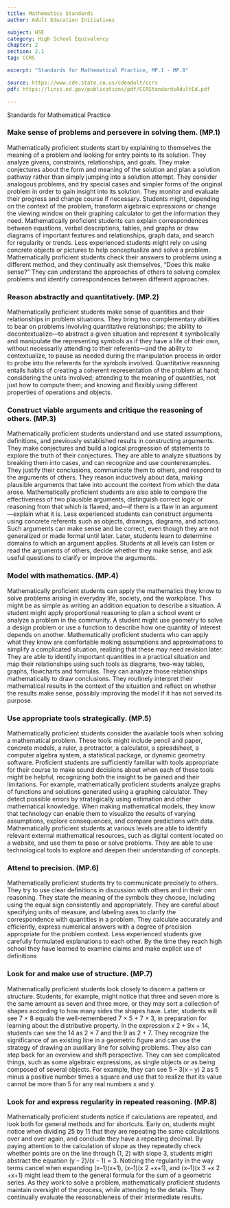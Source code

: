 ```yaml
---
title: Mathematics Standards
author: Adult Education Initiatives

subject: HSE
category: High School Equivalency
chapter: 2
section: 2.1
tag: CCRS

excerpt: "Standards for Mathematical Practice, MP.1 - MP.8"

source: https://www.cde.state.co.us/cdeadult/ccrs
pdf: https://lincs.ed.gov/publications/pdf/CCRStandardsAdultEd.pdf

---
```

Standards for Mathematical Practice

### Make sense of problems and persevere in solving them. (MP.1)

Mathematically proficient students start by explaining to themselves the meaning of a problem and looking for entry points to its solution. They analyze givens, constraints, relationships, and goals. They make conjectures about the form and meaning of the solution and plan a solution pathway rather than simply jumping into a solution attempt. They consider analogous problems, and try special cases and simpler forms of the original problem in order to gain insight into its solution. They monitor and evaluate their progress and change course if necessary. Students might, depending on the context of the problem, transform algebraic expressions or change the viewing window on their graphing calculator to get the information they need. Mathematically proficient students can explain correspondences between equations, verbal descriptions, tables, and graphs or draw diagrams of important features and relationships, graph data, and search for regularity or trends. Less experienced students might rely on using concrete objects or pictures to help conceptualize and solve a problem. Mathematically proficient students check their answers to problems using a different method, and they continually ask themselves, “Does this make sense?” They can understand the approaches of others to solving complex problems and identify correspondences between different approaches.

### Reason abstractly and quantitatively. (MP.2)

Mathematically proficient students make sense of quantities and their relationships in problem situations. They bring two complementary abilities to bear on problems involving quantitative relationships: the ability to decontextualize—to abstract a given situation and represent it symbolically and manipulate the representing symbols as if they have a life of their own, without necessarily attending to their referents—and the ability to contextualize, to pause as needed during the manipulation process in order to probe into the referents for the symbols involved. Quantitative reasoning entails habits of creating a coherent representation of the problem at hand; considering the units involved; attending to the meaning of quantities, not just how to compute them; and knowing and flexibly using different properties of operations and objects.

### Construct viable arguments and critique the reasoning of others. (MP.3)

Mathematically proficient students understand and use stated assumptions, definitions, and previously established results in constructing arguments. They make conjectures and build a logical progression of statements to explore the truth of their conjectures. They are able to analyze situations by breaking them into cases, and can recognize and use counterexamples. They justify their conclusions, communicate them to others, and respond to the arguments of others. They reason inductively about data, making plausible arguments that take into account the context from which the data arose. Mathematically proficient students are also able to compare the effectiveness of two plausible arguments, distinguish correct logic or reasoning from that which is flawed, and—if there is a flaw in an argument—explain what it is. Less experienced students can construct arguments using concrete referents such as objects, drawings, diagrams, and actions. Such arguments can make sense and be correct, even though they are not generalized or made formal until later. Later, students learn to determine domains to which an argument applies. Students at all levels can listen or read the arguments of others, decide whether they make sense, and ask useful questions to clarify or improve the arguments.

### Model with mathematics. (MP.4)

Mathematically proficient students can apply the mathematics they know to solve problems arising in everyday life, society, and the workplace. This might be as simple as writing an addition equation to describe a situation. A student might apply proportional reasoning to plan a school event or analyze a problem in the community. A student might use geometry to solve a design problem or use a function to describe how one quantity of interest depends on another. Mathematically proficient students who can apply what they know are comfortable making assumptions and approximations to simplify a complicated situation, realizing that these may need revision later. They are able to identify important quantities in a practical situation and map their relationships using such tools as diagrams, two-way tables, graphs, flowcharts and formulas. They can analyze those relationships mathematically to draw conclusions. They routinely interpret their mathematical results in the context of the situation and reflect on whether the results make sense, possibly improving the model if it has not served its purpose.

### Use appropriate tools strategically. (MP.5)

Mathematically proficient students consider the available tools when solving a mathematical problem. These tools might include pencil and paper, concrete models, a ruler, a protractor, a calculator, a spreadsheet, a computer algebra system, a statistical package, or dynamic geometry software. Proficient students are sufficiently familiar with tools appropriate for their course to make sound decisions about when each of these tools might be helpful, recognizing both the insight to be gained and their limitations. For example, mathematically proficient students analyze graphs of functions and solutions generated using a graphing calculator. They detect possible errors by strategically using estimation and other mathematical knowledge. When making mathematical models, they know that technology can enable them to visualize the results of varying assumptions, explore consequences, and compare predictions with data. Mathematically proficient students at various levels are able to identify relevant external mathematical resources, such as digital content located on a website, and use them to pose or solve problems. They are able to use technological tools to explore and deepen their understanding of concepts.

### Attend to precision. (MP.6)

Mathematically proficient students try to communicate precisely to others. They try to use clear definitions in discussion with others and in their own reasoning. They state the meaning of the symbols they choose, including using the equal sign consistently and appropriately. They are careful about specifying units of measure, and labeling axes to clarify the correspondence with quantities in a problem. They calculate accurately and efficiently, express numerical answers with a degree of precision appropriate for the problem context. Less experienced students give carefully formulated explanations to each other. By the time they reach high school they have learned to examine claims and make explicit use of definitions

### Look for and make use of structure. (MP.7)

Mathematically proficient students look closely to discern a pattern or structure. Students, for example, might notice that three and seven more is the same amount as seven and three more, or they may sort a collection of shapes according to how many sides the shapes have. Later, students will see 7 × 8 equals the well-remembered 7 × 5 + 7 × 3, in preparation for learning about the distributive property. In the expression x 2 + 9x + 14, students can see the 14 as 2 × 7 and the 9 as 2 + 7. They recognize the significance of an existing line in a geometric figure and can use the strategy of drawing an auxiliary line for solving problems. They also can step back for an overview and shift perspective. They can see complicated things, such as some algebraic expressions, as single objects or as being composed of several objects. For example, they can see 5 – 3(x – y) 2 as 5 minus a positive number times a square and use that to realize that its value cannot be more than 5 for any real numbers x and y.

### Look for and express regularity in repeated reasoning. (MP.8)

Mathematically proficient students notice if calculations are repeated, and look both for general methods and for shortcuts. Early on, students might notice when dividing 25 by 11 that they are repeating the same calculations over and over again, and conclude they have a repeating decimal. By paying attention to the calculation of slope as they repeatedly check whether points are on the line through (1, 2) with slope 3, students might abstract the equation (y – 2)/(x – 1) = 3. Noticing the regularity in the way terms cancel when expanding (x–1)(x+1), (x–1)(x 2 +x+1), and (x–1)(x 3 +x 2 +x+1) might lead them to the general formula for the sum of a geometric series. As they work to solve a problem, mathematically proficient students maintain oversight of the process, while attending to the details. They continually evaluate the reasonableness of their intermediate results.
